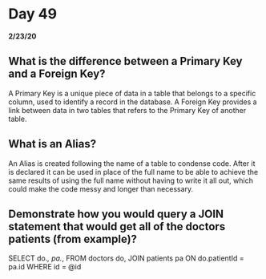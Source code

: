 # Day 49
__2/23/20__

## What is the difference between a Primary Key and a Foreign Key?
A Primary Key is a unique piece of data in a table that belongs to a specific column, used to identify a record in the database. A Foreign Key provides a link between data in two tables that refers to the Primary Key of another table.
## What is an Alias?
An Alias is created following the name of a table to condense code. After it is declared it can be used in place of the full name to be able to achieve the same results of using the full name without having to write it all out, which could make the code messy and longer than necessary.
## Demonstrate how you would query a JOIN statement that would get all of the doctors patients (from example)?
SELECT 
do.*,
pa.*,
FROM doctors do,
JOIN patients pa ON do.patientId = pa.id
WHERE id = @id

